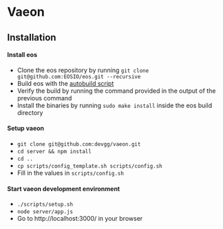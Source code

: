 # Vaeon

## Installation

#### Install eos
- Clone the eos repository by running `git clone git@github.com:EOSIO/eos.git --recursive`
- Build eos with the [autobuild script](https://developers.eos.io/eosio-nodeos/docs/autobuild-script) 
- Verify the build by running the command provided in the output of the previous command
- Install the binaries by running `sudo make install` inside the eos build directory

#### Setup vaeon
- `git clone git@github.com:devgg/vaeon.git`
- `cd server && npm install`
- `cd ..`
- `cp scripts/config_template.sh scripts/config.sh`
- Fill in the values in `scripts/config.sh`

#### Start vaeon development environment
- `./scripts/setup.sh`
- `node server/app.js`
- Go to http://localhost:3000/ in your browser
